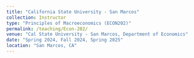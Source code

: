 ```yaml
---
title: "California State University - San Marcos"
collection: Instructor
type: "Principles of Macroeconomics (ECON202)"
permalink: /teaching/Econ-202/
venue: "Cal State University - San Marcos, Department of Economics"
date: "Spring 2024, Fall 2024, Spring 2025"
location: "San Marcos, CA"
---
```

